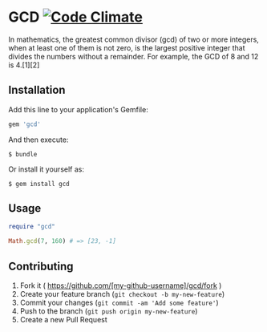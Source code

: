 # GCD [![Code Climate](https://codeclimate.com/github/jamesmoriarty/gcd/badges/gpa.svg)](https://codeclimate.com/github/jamesmoriarty/gcd)

In mathematics, the greatest common divisor (gcd) of two or more integers, when at least one of them is not zero, is the largest positive integer that divides the numbers without a remainder. For example, the GCD of 8 and 12 is 4.[1][2]

## Installation

Add this line to your application's Gemfile:

```ruby
gem 'gcd'
```

And then execute:

    $ bundle

Or install it yourself as:

    $ gem install gcd

## Usage

```ruby
require "gcd"

Math.gcd(7, 160) # => [23, -1]
```

## Contributing

1. Fork it ( https://github.com/[my-github-username]/gcd/fork )
2. Create your feature branch (`git checkout -b my-new-feature`)
3. Commit your changes (`git commit -am 'Add some feature'`)
4. Push to the branch (`git push origin my-new-feature`)
5. Create a new Pull Request
